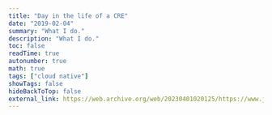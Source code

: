 ```yaml
---
title: "Day in the life of a CRE"
date: "2019-02-04"
summary: "What I do."
description: "What I do."
toc: false
readTime: true
autonumber: true
math: true
tags: ["cloud native"]
showTags: false
hideBackToTop: false
external_link: https://web.archive.org/web/20230401020125/https://www.jetstack.io/blog/day-in-the-life-of-a-cre/
---
```

